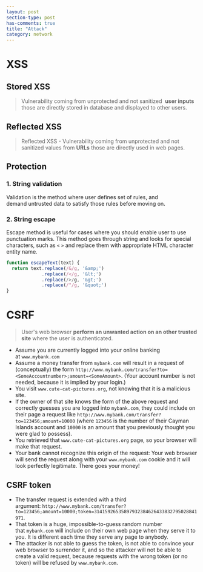 ```yaml
---
layout: post
section-type: post
has-comments: true
title: "Attack"
category: network
---
```


# XSS

## Stored XSS

> Vulnerability coming from unprotected and not sanitized
 **user inputs** those are directly stored in database and displayed to other users.
> 

## Reflected XSS

> Reflected XSS - Vulnerability coming from unprotected and not sanitized values from **URLs** those are directly used in web pages.
> 

## Protection

### 1. String validation

Validation is the method where user defines set of rules, and demand untrusted data to satisfy those rules before moving on. 

### 2. String escape

Escape method is useful for cases where you should enable user to use punctuation marks. This method goes through string and looks for special characters, such as `<` `>` and replace them with appropriate HTML character entity name. 

```jsx
function escapeText(text) {
  return text.replace(/&/g, '&amp;')
             .replace(/</g, '&lt;')
             .replace(/>/g, '&gt;')
             .replace(/"/g, '&quot;')
}
```

# CSRF

> User's web browser **perform an unwanted action on an other trusted site** where the user is authenticated.

- Assume you are currently logged into your online banking at `www.mybank.com`
- Assume a money transfer from `mybank.com` will result in a request of (conceptually) the form `http://www.mybank.com/transfer?to=<SomeAccountnumber>;amount=<SomeAmount>`. (Your account number is not needed, because it is implied by your login.)
- You visit `www.cute-cat-pictures.org`, not knowing that it is a malicious site.
- If the owner of that site knows the form of the above request and correctly guesses you are logged into `mybank.com`, they could include on their page a request like `http://www.mybank.com/transfer?to=123456;amount=10000` (where `123456` is the number of their Cayman Islands account and `10000` is an amount that you previously thought you were glad to possess).
- You retrieved that `www.cute-cat-pictures.org` page, so your browser will make that request.
- Your bank cannot recognize this origin of the request: Your web browser will send the request along with your `www.mybank.com` cookie and it will look perfectly legitimate. There goes your money!

## CSRF token

- The transfer request is extended with a third argument: `http://www.mybank.com/transfer?to=123456;amount=10000;token=31415926535897932384626433832795028841971`.
- That token is a huge, impossible-to-guess random number that `mybank.com` will include on their own web page when they serve it to you. It is different each time they serve any page to anybody.
- The attacker is not able to guess the token, is not able to convince your web browser to surrender it, and so the attacker will not be able to create a valid request, because requests with the wrong token (or no token) will be refused by `www.mybank.com`.